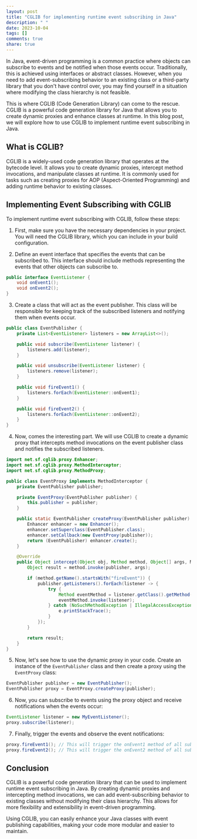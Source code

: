 ```yaml
---
layout: post
title: "CGLIB for implementing runtime event subscribing in Java"
description: " "
date: 2023-10-04
tags: []
comments: true
share: true
---
```


In Java, event-driven programming is a common practice where objects can subscribe to events and be notified when those events occur. Traditionally, this is achieved using interfaces or abstract classes. However, when you need to add event-subscribing behavior to an existing class or a third-party library that you don't have control over, you may find yourself in a situation where modifying the class hierarchy is not feasible.

This is where CGLIB (Code Generation Library) can come to the rescue. CGLIB is a powerful code generation library for Java that allows you to create dynamic proxies and enhance classes at runtime. In this blog post, we will explore how to use CGLIB to implement runtime event subscribing in Java.

## What is CGLIB?

CGLIB is a widely-used code generation library that operates at the bytecode level. It allows you to create dynamic proxies, intercept method invocations, and manipulate classes at runtime. It is commonly used for tasks such as creating proxies for AOP (Aspect-Oriented Programming) and adding runtime behavior to existing classes.

## Implementing Event Subscribing with CGLIB

To implement runtime event subscribing with CGLIB, follow these steps:

1. First, make sure you have the necessary dependencies in your project. You will need the CGLIB library, which you can include in your build configuration.

2. Define an event interface that specifies the events that can be subscribed to. This interface should include methods representing the events that other objects can subscribe to.

```java
public interface EventListener {
    void onEvent1();
    void onEvent2();
}
```

3. Create a class that will act as the event publisher. This class will be responsible for keeping track of the subscribed listeners and notifying them when events occur.

```java
public class EventPublisher {
    private List<EventListener> listeners = new ArrayList<>();

    public void subscribe(EventListener listener) {
        listeners.add(listener);
    }

    public void unsubscribe(EventListener listener) {
        listeners.remove(listener);
    }

    public void fireEvent1() {
        listeners.forEach(EventListener::onEvent1);
    }

    public void fireEvent2() {
        listeners.forEach(EventListener::onEvent2);
    }
}
```

4. Now, comes the interesting part. We will use CGLIB to create a dynamic proxy that intercepts method invocations on the event publisher class and notifies the subscribed listeners.

```java
import net.sf.cglib.proxy.Enhancer;
import net.sf.cglib.proxy.MethodInterceptor;
import net.sf.cglib.proxy.MethodProxy;

public class EventProxy implements MethodInterceptor {
    private EventPublisher publisher;

    private EventProxy(EventPublisher publisher) {
        this.publisher = publisher;
    }

    public static EventPublisher createProxy(EventPublisher publisher) {
        Enhancer enhancer = new Enhancer();
        enhancer.setSuperclass(EventPublisher.class);
        enhancer.setCallback(new EventProxy(publisher));
        return (EventPublisher) enhancer.create();
    }

    @Override
    public Object intercept(Object obj, Method method, Object[] args, MethodProxy proxy) throws Throwable {
        Object result = method.invoke(publisher, args);

        if (method.getName().startsWith("fireEvent")) {
            publisher.getListeners().forEach(listener -> {
                try {
                    Method eventMethod = listener.getClass().getMethod(method.getName());
                    eventMethod.invoke(listener);
                } catch (NoSuchMethodException | IllegalAccessException | InvocationTargetException e) {
                    e.printStackTrace();
                }
            });
        }

        return result;
    }
}
```

5. Now, let's see how to use the dynamic proxy in your code. Create an instance of the `EventPublisher` class and then create a proxy using the `EventProxy` class:

```java
EventPublisher publisher = new EventPublisher();
EventPublisher proxy = EventProxy.createProxy(publisher);
```

6. Now, you can subscribe to events using the proxy object and receive notifications when the events occur:

```java
EventListener listener = new MyEventListener();
proxy.subscribe(listener);
```

7. Finally, trigger the events and observe the event notifications:

```java
proxy.fireEvent1(); // This will trigger the onEvent1 method of all subscribed listeners
proxy.fireEvent2(); // This will trigger the onEvent2 method of all subscribed listeners
```

## Conclusion

CGLIB is a powerful code generation library that can be used to implement runtime event subscribing in Java. By creating dynamic proxies and intercepting method invocations, we can add event-subscribing behavior to existing classes without modifying their class hierarchy. This allows for more flexibility and extensibility in event-driven programming.

Using CGLIB, you can easily enhance your Java classes with event publishing capabilities, making your code more modular and easier to maintain.
